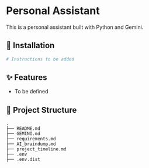 # Personal Assistant

This is a personal assistant built with Python and Gemini.

## 🚀 Installation

```bash
# Instructions to be added
```

## ✨ Features

* To be defined

## 📁 Project Structure

```
.
├── README.md
├── GEMINI.md
├── requirements.md
├── AI_braindump.md
├── project_timeline.md
├── .env
├── .env.dist
```
